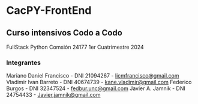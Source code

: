 # CacPY-FrontEnd

## Curso intensivos Codo a Codo
FullStack Python
Comsión 24177
1er Cuatrimestre 2024

### Integrantes
Mariano Daniel Francisco - DNI 21094267 - licmfrancisco@gmail.com
Vladimir Ivan Barreto - DNI 40674739 - kane.vladimir@gmail.com
Federico Burgos - DNI 32347524 - fedbur.unc@gmail.com
Javier A. Jamnik - DNI 24754433 - Javier.jamnik@gmail.com